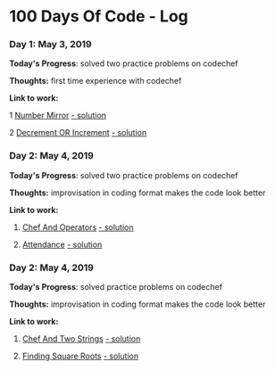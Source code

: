 # 100 Days Of Code - Log

### Day 1: May 3, 2019

**Today's Progress**: solved two practice problems on codechef

**Thoughts:** first time experience with codechef

**Link to work:** 

   1 [Number Mirror](https://www.codechef.com/problems/START01) [- solution](https://github.com/P4NK4J/codechef/blob/master/practice%20problems/beginner/number_mirror.py)

   2 [Decrement OR Increment](https://www.codechef.com/problems/DECINC) [- solution](https://github.com/P4NK4J/codechef/blob/master/practice%20problems/beginner/decrement_or_increment.py)

### Day 2: May 4, 2019

**Today's Progress**: solved two practice problems on codechef

**Thoughts:** improvisation in coding format makes the code look better

**Link to work:** 

   1. [Chef And Operators](https://www.codechef.com/problems/CHOPRT) [- solution](https://github.com/P4NK4J/codechef/blob/master/practice%20problems/beginner/chef_and_operators.py)
  
  2. [Attendance](https://www.codechef.com/problems/ATTND) [- solution](https://github.com/P4NK4J/codechef/blob/master/practice%20problems/beginner/Attendance.py)

### Day 2: May 4, 2019

**Today's Progress**: solved practice problems on codechef

**Thoughts:** improvisation in coding format makes the code look better

**Link to work:** 
   1. [Chef And Two Strings](https://www.codechef.com/problems/CHEFSTLT) [- solution ](https://github.com/P4NK4J/codechef/blob/master/practice%20problems/beginner/chef_and_two_strings.py)
   
   2. [Finding Square Roots](https://www.codechef.com/problems/FSQRT) [- solution](https://github.com/P4NK4J/codechef/blob/master/practice%20problems/beginner/finding_square_root.py)

